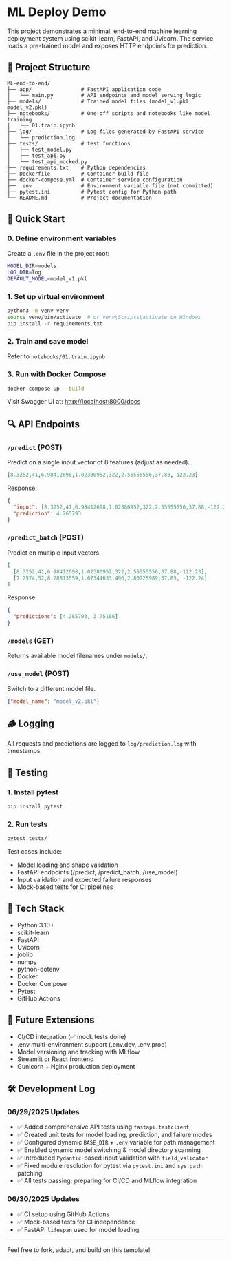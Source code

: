 # ML Deploy Demo

This project demonstrates a minimal, end-to-end machine learning deployment system using scikit-learn, FastAPI, and Uvicorn. The service loads a pre-trained model and exposes HTTP endpoints for prediction.

## 📁 Project Structure

```
ML-end-to-end/
├── app/                # FastAPI application code
│   └── main.py         # API endpoints and model serving logic
├── models/             # Trained model files (model_v1.pkl, model_v2.pkl)
├── notebooks/          # One-off scripts and notebooks like model training
│   └── 01.train.ipynb
├── log/                # Log files generated by FastAPI service
│   └── prediction.log
├── tests/              # test functions
│   ├── test_model.py
│   ├── test_api.py
│   └── test_api_mocked.py
├── requirements.txt    # Python dependencies
├── Dockerfile          # Container build file
├── docker-compose.yml  # Container service configuration
├── .env                # Environment variable file (not committed)
├── pytest.ini          # Pytest config for Python path
└── README.md           # Project documentation
```

## 🚀 Quick Start

### 0. Define environment variables
Create a `.env` file in the project root:
```bash
MODEL_DIR=models
LOG_DIR=log
DEFAULT_MODEL=model_v1.pkl
```

### 1. Set up virtual environment
```bash
python3 -m venv venv
source venv/bin/activate  # or venv\Scripts\activate on Windows
pip install -r requirements.txt
```

### 2. Train and save model
Refer to `notebooks/01.train.ipynb`

### 3. Run with Docker Compose
```bash
docker compose up --build
```

Visit Swagger UI at: [http://localhost:8000/docs](http://localhost:8000/docs)

## 🔍 API Endpoints

### `/predict` (POST)
Predict on a single input vector of 8 features (adjust as needed).
```json
[8.3252,41,6.98412698,1.02380952,322,2.55555556,37.88,-122.23]
```
Response:
```json
{
  "input": [8.3252,41,6.98412698,1.02380952,322,2.55555556,37.88,-122.23],
  "prediction": 4.265793
}
```

### `/predict_batch` (POST)
Predict on multiple input vectors.
```json
[
  [8.3252,41,6.98412698,1.02380952,322,2.55555556,37.88,-122.23],
  [7.2574,52,8.28813559,1.07344633,496,2.80225989,37.85, -122.24]
]
```
Response:
```json
{
  "predictions": [4.265793, 3.75166]
}
```

### `/models` (GET)
Returns available model filenames under `models/`.

### `/use_model` (POST)
Switch to a different model file.
```json
{"model_name": "model_v2.pkl"}
```

## 🪵 Logging
All requests and predictions are logged to `log/prediction.log` with timestamps.


## 🧪 Testing
### 1. Install pytest
```bash
pip install pytest
```

### 2. Run tests
```bash
pytest tests/
```

Test cases include:
- Model loading and shape validation
- FastAPI endpoints (/predict, /predict_batch, /use_model)
- Input validation and expected failure responses
- Mock-based tests for CI pipelines


## 🧱 Tech Stack
- Python 3.10+
- scikit-learn
- FastAPI
- Uvicorn
- joblib
- numpy
- python-dotenv
- Docker
- Docker Compose
- Pytest
- GitHub Actions

## 📌 Future Extensions
- CI/CD integration (✅ mock tests done)
- .env multi-environment support (.env.dev, .env.prod)
- Model versioning and tracking with MLflow
- Streamlit or React frontend
- Gunicorn + Nginx production deployment

## 🛠️ Development Log

### 06/29/2025 Updates
- ✅ Added comprehensive API tests using `fastapi.testclient`
- ✅ Created unit tests for model loading, prediction, and failure modes
- ✅ Configured dynamic `BASE_DIR` + `.env` variable for path management
- ✅ Enabled dynamic model switching & model directory scanning
- ✅ Introduced `Pydantic`-based input validation with `field_validator`
- ✅ Fixed module resolution for pytest via `pytest.ini` and `sys.path` patching
- ✅ All tests passing; preparing for CI/CD and MLflow integration

### 06/30/2025 Updates
- ✅ CI setup using GitHub Actions
- ✅ Mock-based tests for CI independence
- ✅ FastAPI `lifespan` used for model loading

---

Feel free to fork, adapt, and build on this template!

